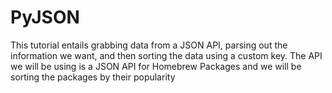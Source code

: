 # PyJSON
This tutorial entails grabbing data from a JSON API, parsing out the information we want, and then sorting the data using a custom key. The API we will be using is a JSON API for Homebrew Packages and we will be sorting the packages by their popularity
